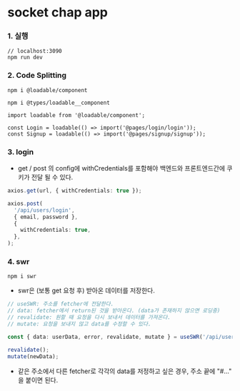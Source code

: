 # socket chap app

### 1. 실행

```
// localhost:3090
npm run dev
```

### 2. Code Splitting

```
npm i @loadable/component

npm i @types/loadable__component
```

```
import loadable from '@loadable/component';

const Login = loadable(() => import('@pages/login/login'));
const Signup = loadable(() => import('@pages/signup/signup'));
```

### 3. login

- get / post 의 config에 withCredentials를 포함해야 백엔드와 프론트엔드간에 쿠키가 전달 될 수 있다.

```ts
axios.get(url, { withCredentials: true });

axios.post(
  '/api/users/login',
  { email, password },
  {
    withCredentials: true,
  },
);
```

### 4. swr

```
npm i swr
```

- swr은 (보통 get 요청 후) 받아온 데이터를 저장한다.

```ts
// useSWR: 주소를 fetcher에 전달한다.
// data: fetcher에서 return된 것을 받아온다. (data가 존재하지 않으면 로딩중)
// revalidate: 원할 때 요청을 다시 보내서 데이터를 가져온다.
// mutate: 요청을 보내지 않고 data를 수정할 수 있다.

const { data: userData, error, revalidate, mutate } = useSWR('/api/users', fetcher);

revalidate();
mutate(newData);
```

- 같은 주소에서 다른 fetcher로 각각의 data를 저정하고 싶은 경우, 주소 끝에 "#..." 을 붙이면 된다.
